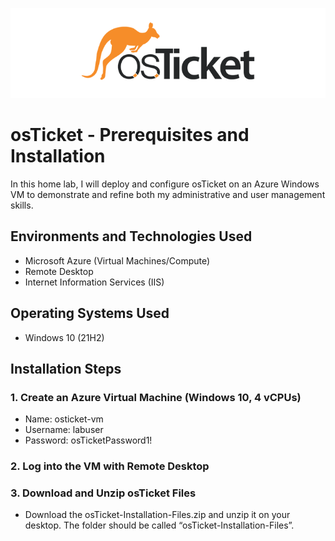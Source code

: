 ![Installation Screenshot](https://github.com/Jalal-Hatamleh/osTicket-Setup/blob/main/images/1.png?raw=true)

# osTicket - Prerequisites and Installation

In this home lab, I will deploy and configure osTicket on an Azure Windows VM to demonstrate and refine both my administrative and user management skills.

## Environments and Technologies Used
* Microsoft Azure (Virtual Machines/Compute)
* Remote Desktop
* Internet Information Services (IIS)

## Operating Systems Used
* Windows 10 (21H2)

## Installation Steps
### 1. Create an Azure Virtual Machine (Windows 10, 4 vCPUs)
* Name: osticket-vm
* Username: labuser
* Password: osTicketPassword1!

### 2. Log into the VM with Remote Desktop

### 3. Download and Unzip osTicket Files
* Download the osTicket-Installation-Files.zip and unzip it on your desktop. The folder should be called “osTicket-Installation-Files”.
